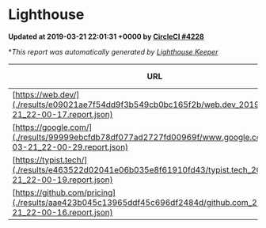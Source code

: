 
# Lighthouse

**Updated at 2019-03-21 22:01:31 +0000 by [CircleCI #4228](https://circleci.com/gh/ItinerisLtd/lighthouse-keeper-example/4228)**

**This report was automatically generated by [Lighthouse Keeper](https://github.com/itinerisltd/lighthouse-keeper)*

| URL | Performance | Accessibility | Best Practices | SEO | PWA | Updated At |
| --- | --- | --- | --- | --- | --- | --- |
| [https://web.dev/](./results/e09021ae7f54dd9f3b549cb0bc165f2b/web.dev_2019-03-21_22-00-17.report.json) | 0.97 | 0.93 | 1 | 0.96 | 1 | 2019-03-21T22:00:17.779Z |
| [https://google.com/](./results/99999ebcfdb78df077ad2727fd00969f/www.google.com_2019-03-21_22-00-29.report.json) | 0.93 | 0.71 | 0.93 | 0.82 | 0.58 | 2019-03-21T22:00:29.447Z |
| [https://typist.tech/](./results/e463522d02041e06b035e8f61910fd43/typist.tech_2019-03-21_22-00-19.report.json) | 1 |  |  |  |  | 2019-03-21T22:00:19.254Z |
| [https://github.com/pricing](./results/aae423b045c13965ddf45c696df2484d/github.com_2019-03-21_22-00-16.report.json) | 0.87 | 0.89 | 0.93 | 0.9 | 0.58 | 2019-03-21T22:00:16.898Z |
